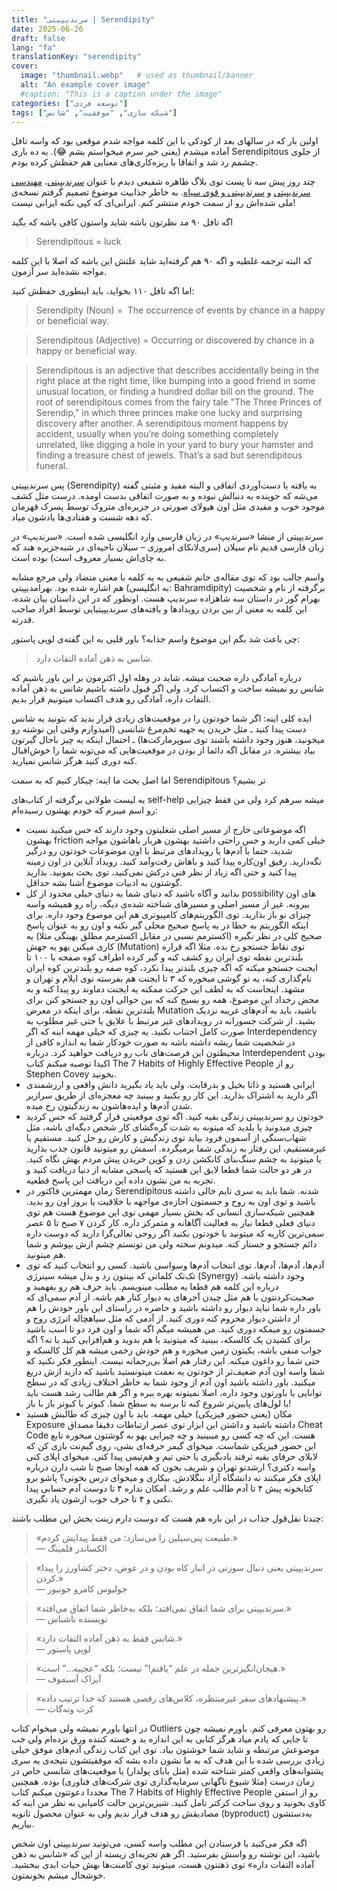 ```yaml
---
title: "سرندیپیتی | Serendipity"
date: 2025-06-26
draft: false
lang: "fa"
translationKey: "serendipity"
cover:
  image: "thumbnail.webp"   # used as thumbnail/banner
  alt: "An example cover image"
  #caption: "This is a caption under the image"
categories: ["توسعه فردی"]
tags: ["شبکه سازی", "موفقیت", "شانس"]
---
```

اولین بار که در سالهای بعد از کودکی با این کلمه مواجه شدم موقعی بود که واسه تافل آماده میشدم (یعنی خیر سرم میخواستم بشم 😂). یه ده باری Serendipitous از جلوی چشمم رد شد و اتفاقا با ریزه‌کاری‌های معنایی هم حفظش کرده بودم.

چند روز پیش سه تا پست توی بلاگ طاهره شفیعی دیدم با عنوان [سرندیپیتی](https://tahereshafiei.com/سرندیپیتی/)، [مهندسی سرندیپیتی](https://tahereshafiei.com/مهندسی-سرندیپیتی/) و [سرندیپیتی و قوی سیاه](https://tahereshafiei.com/سرندیپیتی-و-قوی-سیاه/). به خاطر جذابیت موضوع تصمیم گرفتم نسخه‌ی ملی شده‌اش رو از سمت خودم منتشر کنم. ایرانی‌ای که کپی نکنه ایرانی نیست!

اگه تافل ۹۰ مد نظرتون باشه شاید واستون کافی باشه که بگید

> Serendipitous = luck

که البته ترجمه غلطیه و اگه ۹۰ هم گرفته‌اید شاید علتش این باشه که اصلا با این کلمه مواجه نشده‌اید سر آزمون.

اما اگه تافل ۱۱۰ بخواید، باید اینطوری حفظش کنید:

>Serendipity (Noun) =  The occurrence of events by chance in a happy or beneficial way.

>Serendipitous (Adjective) = Occurring or discovered by chance in a happy or beneficial way.

>Serendipitous is an adjective that describes accidentally being in the right place at the right time, like bumping into a good friend in some unusual location, or finding a hundred dollar bill on the ground. The root of serendipitous comes from the fairy tale "The Three Princes of Serendip," in which three princes make one lucky and surprising discovery after another. A serendipitous moment happens by accident, usually when you’re doing something completely unrelated, like digging a hole in your yard to bury your hamster and finding a treasure chest of jewels. That’s a sad but serendipitous funeral.‍


پس سرندیپیتی (Serendipity) به یافته یا دست‌آوردی اتفاقی و البته مفید و مثبتی گفته می‌شه که جوینده به دنبالش نبوده و به صورت اتفاقی بدست اومده. درست مثل کشف موجود خوب و مفیدی مثل اون هیولای صورتی در جزیره‌ای متروک توسط پسرک قهرمان که دهه شست و هفتادی‌ها یادشون میاد.

سرندیپیتی از منشا «سرندیپ» در زبان فارسی وارد انگلیسی شده است. «سرندیپ» در زبان فارسی قدیم نام سیلان (سری‌لانکای امروزی – سیلان ناحیه‌ای در شبه‌جزیره هند که به چای‌اش بسیار معروف است) بوده است.

واسم جالب بود که توی مقاله‌ی خانم شفیعی به یه کلمه با معنی متضاد ولی مرجع مشابه هم اشاره شده بود. بهرامدیپیتی (به انگلیسی: Bahramdipity) برگرفته از نام و شخصیت بهرام‌ گور در داستان سه شاهزاده سرندیپ هست. اونطور که در این داستان بیان شده، این کلمه به معنی از بین بردن رویدادها و یافته‌های سرندیپیتیایی توسط افراد صاحب قدرته.

چی باعث شد بگم این موضوع واسم جذابه؟ باور قلبی به این گفته‌ی لویی پاستور:

> شانس به ذهن آماده التفات دارد.

درباره آمادگی داره صحبت میشه. شاید در وهله اول اکثرمون بر این باور باشیم که شانس رو نمیشه ساخت و اکتساب کرد. ولی اگر قبول داشته باشیم شانس به ذهن آماده التفات داره، آمادگی رو هدف اکتساب میتونیم قرار بدیم.

ایده کلی اینه: اگر شما خودتون را در موقعیت‌های زیادی قرار بدید که بتونید به شانس دست پیدا کنید ـ مثل خریدن یه جهبه تخم‌مرغ شانسی (امیدوارم وقتی این نوشته رو میخونید، هنوز وجود داشته باشند توی سوپرمارکت‌ها) ـ احتمال اینکه یه چیز باحال گیرتون بیاد بیشتره. در مقابل اگه دائما از بودن در موقعیت‌هایی که می‌تونه شما را خوش‌اقبال کنه دوری کنید هرگز شانس نمیارید.

اما اصل بحث ما اینه: چیکار کنیم که به سمت Serendipitous تر بشیم؟

یه لیست طولانی برگرفته از کتاب‌های self-help میشه سرهم کرد ولی من فقط چیزایی رو اسم میبرم که خودم بهشون رسیده‌ام:
- اگه موضوعاتی خارج از مسیر اصلی شغلیتون وجود دارند که حس میکنید نسبت بهشون friction خیلی کمی دارید و حس راحتی داشتید بهشون هربار باهاشون مواجه شدید، حتما با آدم‌ها یا رویدادهای مرتبط با اون موضوعات خودتون رو درگیر نگه‌دارید. رفیق اون‌کاره پیدا کنید و باهاش رفت‌وآمد کنید. رویداد آنلاین در اون زمینه پیدا کنید و حتی اگه زیاد از نظر فنی درکش نمی‌کنید، توی بحث بمونید. بذارید گوشتون به ادبیات موضوع آشنا بشه حداقل.
- بدانید و آگاه باشید که دنیای شما یه دنیای خیلی محدود از کل possibility های اون بیرونه. غیر از مسیر اصلی و مسیرهای شناخته شده‌ی دیگه، راه رو همیشه واسه چیزای نو باز بذارید. توی الگوریتم‌های کامپیوتری هم این موضوع وجود داره. برای اینکه الگوریتم به خطا در یه پاسخ صحیح محلی گیر نکنه و اون رو به عنوان پاسخ صحیح کلی در نظر نگیره (اکسترمم نسبی در مقابل اکسترمم مطلق بهینگی مثلا) یه کاری میکنن یهو یه جهش (Mutation) توی نقاط جستجو رخ بده. مثلا اگه قراره بلندترین نقطه توی ایران رو کشف کنه و گیر کرده اطراف کوه صفحه با ۱۰۰ تا ایجنت جستجو میکنه که اگه چیزی بلندتر پیدا نکرد، کوه صفه رو بلندترین کوه ایران نام‌گذاری کنه، یه تو گوشی میخوره که ۳ تا ایجنت هم بفرسته توی ایلام و تهران و مشهد. اینجاست که به لطف این حرکت ممکنه یه ایجنت دماوند رو پیدا کنه و به محض رخداد این موضوع، همه رو بسیج کنه که بین حوالی اون رو جستجو کنن برای بلندترین نقطه.
  برای اینکه در معرض Mutation باشید، باید به آدم‌های غریبه نزدیک بشید. از شرکت جسورانه در رویداد‌های غیر مرتبط با علایق یا حتی غیر مطلوب به صورت کامل اجتناب نکنید. یه چیزی که خیلی مهمه اینه که اگر Interdependency در شخصیت شما ریشه داشته باشه به صورت خودکار شما به اندازه کافی از محیطتون این فرصت‌های ناب رو دریافت خواهید کرد. درباره Interdependent بودن اکیدا توصیه میکنم کتاب The 7 Habits of Highly Effective People رو از Stephen Covey بخونید. 
- ایرانی هستید و ذاتا بخیل و بدرقابت. ولی باید یاد بگیرید دانش واقعی و ارزشمندی اگر دارید به اشتراک بذارید. این کار رو بکنید و ببینید چه معجزه‌ای از طریق سرازیر شدن آدم‌ها و ایده‌هاشون به زندگیتون رخ میده.
- خودتون رو سرندیپیتی زندگی بقیه کنید. اگه توی موقعیتی قرار گرفتید که حس کردید چیزی میدونید یا بلدید که میتونه به شدت گره‌گشای کار شخص دیگه‌ای باشه، مثل شهاب‌سنگی از آسمون فرود بیاید توی زندگیش و کارش رو حل کنید. مستقیم یا غیرمستقیم، این رفتار به زندگی شما برمیگرده. اسمش رو میتونید قانون جذب بذارید یا میتونید به چشم سنگ‌بنای کانکشن زدن و کوپن خریدن پیش مردم بهش نگاه کنید. در هر دو حالت شما قطعا لایق این هستید که پاسخی مشابه از دنیا دریافت کنید و تجربه به من نشون داده این دریافت این پاسخ قطعیه.
- زمان مهمترین فاکتور در Serendipitous شدنه. شما باید یه سری تایم خالی داشته باشید و توی اون به روح و جسمتون اجازه‌ی مواجهه با خلاقیت یا بروز اون رو بدید. همچنین شبکه‌سازی انسانی که بخش بسیار مهمی توی این موضوع هست هم توی دنیای فعلی قطعا نیاز به فعالیت آگاهانه و متمرکز داره.
  کار کردن ۷ صبح تا ۵ عصر سمی‌ترین کاریه که میتونید با خودتون بکنید اگر روحی تعالی‌گرا دارید که دوست داره دائم جستجو و جستار کنه. میدونم سخته ولی من تونستم چشم ازش بپوشم و شما هم میتونید.
- آدم‌ها، آدم‌ها، آدم‌ها. توی انتخاب آدم‌ها وسواسی باشید. کسی رو انتخاب کنید که توی تک‌تک کلماتی که بینتون رد و بدل میشه سینرژی (Synergy) وجود داشته باشه. درباره این کلمه هم قطعا یه مطلب مینویسم. باید حرف هم رو بفهمید و صحبت‌کردنتون با هم مثل چیدن آجر‌های یه دیوار کنار هم باشه.
  از آدم سمی‌ای که باور داره شما نباید دیوار رو داشته باشید و حاضره در راستای این باور خودش را هم از داشتن دیوار محروم کنه دوری کنید. از آدمی که مثل سیاهچاله انرژی روح و جسمتون رو میمکه دوری کنید. من همیشه میگم اگه شما و اون فرد دو تا اسب باشید برای کشیدن یک کالسکه، ببینید که میتونید با هم بدوید و هم‌افزایی کنید یا نه؟ اگه جواب منفی باشه، یکیتون زمین میخوره و هم خودش زخمی میشه هم کل کالسکه و حتی شما رو داغون میکنه. این رفتار هم اصلا بی‌رحمانه نیست. اینطور فکر نکنید که شما واسه اون آدم ضعیف‌تر از خودتون یه نعمت میتونستید باشید که دارید ازش دریغ میکنید. باور داشته باشید اون آدم از وجود شما به خاطر اختلاف زیادی که در سطح توانایی یا باورتون وجود داره، اصلا نمیتونه بهره‌ ببره و اگر هم طالب رشد هست باید با لول‌های پایین‌تر شروع کنه تا برسه به سطح شما. کبوتر با کبوتر باز با باز!
- مکان (یعنی حضور فیزیکی) خیلی مهمه. باید با اون چیزی که طالبش هستید Exposure داشته باشید و داشتن این ابزار توی عصر ارتباطات دقیقا مصداق Cheat Code هست. این که چه کسی رو میبینید و چه چیزایی یهو به گوشتون میخوره تابع این حضور فیزیکی شماست. میخوای گیمر حرفه‌ای بشی، روی گیم‌نت بازی کن که لابلای حرفای بقیه ترفند یادبگیری یا حتی تیم و هم‌تیمی پیدا کنی. میخوای اپلای کنی واسه دکتری؟ ارشدتو تهران و شریف بخون که همه اونجا صبح تا شب دارن درباره اپلای فکر میکنند نه دانشگاه آزاد بنگلادش. بیکاری و میخوای درس بخونی؟ پاشو برو کتابخونه پیش ۴ تا آدم طالب علم و رشد. امکان نداره ۴ تا دوست آدم حسابی پیدا نکنی و ۴ تا حرف خوب ازشون یاد نگیری.

چندتا نقل‌قول جذاب در این باره هم هست که دوست دارم زینت بخش این مطلب باشند:

> «طبیعت پنی‌سیلین را می‌سازد؛ من فقط پیدایش کردم.»  
> — الکساندر فلمینگ

> «سرندیپیتی یعنی دنبال سوزنی در انبار کاه بودن و در عوض، دختر کشاورز را پیدا کردن.»  
> — جولیوس کامرو جونیور

> «سرندیپیتی برای شما اتفاق نمی‌افتد؛ بلکه به‌خاطر شما اتفاق می‌افتد.»  
> — نویسنده ناشناس

> «شانس فقط به ذهن آماده التفات دارد.»  
> — لویی پاستور

> «هیجان‌انگیزترین جمله در علم “یافتم!” نیست؛ بلکه “عجیبه…” است.»  
> — آیزاک آسیموف

> «پیشنهادهای سفر غیرمنتظره، کلاس‌های رقصی هستند که خدا ترتیب داده.»  
> — کرت ونه‌گات

در انتها باورم نمیشه ولی میخوام کتاب Outliers رو بهتون معرفی کنم. باورم نمیشه چون تا جایی که یادم میاد هرگز کتابی به این اندازه بد و خسته کننده ورق نزده‌ام ولی خب موضوعش مرتبطه و شاید شما خوشتون بیاد. توی این کتاب زندگی آدم‌های موفق خیلی زیادی بررسی شده با این هدف که به ما نشون داده بشه که موفقیتشون نتیجه‌ی یه سری پشتوانه‌های واقعی کمتر شناخته شده (مثل بابای پولدار) یا موقعیت‌های شانسی خاص در زمان درست (مثلا شیوع ناگهانی سرمایه‌گذاری توی شرکت‌های فناوری) بوده. همچنین مجددا دعوتتون میکنم کتاب The 7 Habits of Highly Effective People رو از استفن کاوی بخونید و روی ساخت کرکتر تامل کنید. شیرین‌ترین حالت کامیابی به نظر من اینه که مصادیقش رو هدف قرار ندیم ولی به عنوان محصول ثانویه (byproduct) به‌دستشون بیاریم.

اگه فکر می‌کنید با فرستادن این مطلب واسه کسی، می‌تونید سرندیپیتی اون شخص باشید، این نوشته رو واسش بفرستید. اگر هم تجربه‌‌ای زیسته از این که «شانس به ذهن آماده التفات داره» توی ذهنتون هست، میتونید توی کامنت‌ها بهش حیات ابدی ببخشید. خوشحال میشم بخونمتون.
